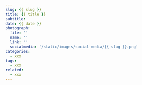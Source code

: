 ```yaml
---
slug: {{ slug }}
title: {{ title }}
subtitle: 
date: {{ date }}
photograph: 
  file: ''
  name: ''
  link: ''
  socialmedia: '/static/images/social-media/{{ slug }}.png'
categories:
  - xxx
tags:
  - xxx
related:
  - xxx
---
```


<!-- more -->
